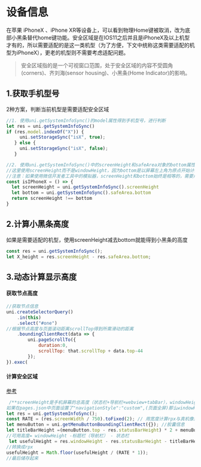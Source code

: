 # 设备信息

在苹果 iPhoneX 、iPhone XR等设备上，可以看到物理Home键被取消，改为底部小黑条替代home键功能。安全区域是在IOS11之后并且是iPhoneX及以上机型才有的，所以需要适配的是这一类机型（为了方便，下文中统称这类需要适配的机型为iPhoneX），更老的机型则不需要考虑适配问题。

> 安全区域指的是一个可视窗口范围，处于安全区域的内容不受圆角(corners)、齐刘海(sensor housing)、小黑条(Home Indicator)的影响。

## 1.获取手机型号

2种方案，判断当前机型是需要适配安全区域

```js
//1. 使用uni.getSystemInfoSync()的model属性得到手机型号，进行判断
let res = uni.getSystemInfoSync()
if (res.model.indexOf("X")) {
     uni.setStorageSync("isX", true);
   } else {
     uni.setStorageSync("isX", false);
   }
```

```js
//2. 使用uni.getSystemInfoSync()中的screenHeight和safeArea对象的bottom属性判断
//这里使用screenHeight而不是windowHeight，因为bottom是以屏幕左上角为原点开始计算的，所以需要的是屏幕高度，对比screenHeight和bottom，如果相等则说明不需要适配，不相等则需要适配。
//注意：如果使用微信开发者工具中的模拟器，screenHeight和bottom始终是相等的，需要用真机来测试。
const isIPhoneX = () => {
  let screenHeight = uni.getSystemInfoSync().screenHeight
  let bottom = uni.getSystemInfoSync().safeArea.bottom
  return screenHeight !== bottom
}
```



## 2.计算小黑条高度

如果是需要适配的机型，使用screenHeight减去bottom就能得到小黑条的高度

```js
const res = uni.getSystemInfoSync();
let X_height = res.screenHeight - res.safeArea.bottom;
```



## 3.动态计算显示高度

#### 获取节点高度

```js
//获取节点信息
uni.createSelectorQuery()
    .in(this)
    .select("#one")
//根据节点高度与页面滚动距离scrollTop得到所需滑动的距离
    .boundingClientRect(data => {
        uni.pageScrollTo({
            duration:0,
            scrollTop: that.scrollTop + data.top-44
        });   
}).exec(
```

#### 计算安全区域

[参考](https://blog.csdn.net/laishaojiang/article/details/103742078)

```js
 /**screenHeight是手机屏幕的总高度（状态栏+导航栏+webview+tabBar），windowHeight是可使用窗口高度webview（不包含状态栏、导航栏和tabBar）的高度；
如果在pages.json中页面设置了"navigationStyle":"custom",(页面全屏)那么windowHeight的值是状态栏+导航栏+webview的和（不包含tabBar的高度） */
let res = uni.getSystemInfoSync();
const RATE = (res.screenWidth / 750).toFixed(2); // 用宽度计算rpx与真机像素比例
let menuButton = uni.getMenuButtonBoundingClientRect({}); //胶囊信息
let titleBarHeight =(menuButton.top - res.statusBarHeight) * 2 + menuButton.height; //根据胶囊信息计算标题栏高度
//可用高度= windowHeight -标题栏（导航栏） - 状态栏
 let usefulHeight = res.windowHeight - res.statusBarHeight - titleBarHeight;
//转换成rpx
usefulHeight = Math.floor(usefulHeight / (RATE * 1));
//最后储存起来
```

